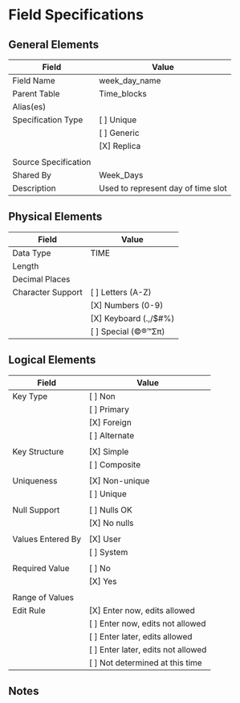 # Field Specifications

## General Elements

| Field                 | Value                             |
|-----------------------|-----------------------------------|
| Field Name            | week_day_name                     |
| Parent Table          | Time_blocks                       |
| Alias(es)             |                                   |
| Specification Type    | [ ] Unique                        |
|                       | [ ] Generic                       |
|                       | [X] Replica                       |
|                       |                                   |
| Source Specification  |                                   |
| Shared By             | Week_Days                         |
| Description           |Used to represent day of time slot |


## Physical Elements

| Field                 | Value                             |
|-----------------------|-----------------------------------|
| Data Type             | TIME                              |
| Length                |                                   |
| Decimal Places        |                                   |
| Character Support     | [ ] Letters (A-Z)                 |
|                       | [X] Numbers (0-9)                 |
|                       | [X] Keyboard (.,/$#%)             |
|                       | [ ] Special (©®™Σπ)               |


## Logical Elements

| Field                 | Value                             |
|-----------------------|-----------------------------------|
| Key Type              | [ ] Non                           |
|                       | [ ] Primary                       |   
|                       | [X] Foreign                       |
|                       | [ ] Alternate                     |
|                       |                                   |
| Key Structure         | [X] Simple                        |
|                       | [ ] Composite                     |
|                       |                                   |
| Uniqueness            | [X] Non-unique                    |
|                       | [ ] Unique                        |
|                       |                                   |
| Null Support          | [ ] Nulls OK                      |
|                       | [X] No nulls                      |
|                       |                                   |
| Values Entered By     | [X] User                          |
|                       | [ ] System                        |
|                       |                                   |
| Required Value        | [ ] No                            |
|                       | [X] Yes                           |
|                       |                                   |
| Range of Values       |                                   |
| Edit Rule             | [X] Enter now, edits allowed      |
|                       | [ ] Enter now, edits not allowed  |
|                       | [ ] Enter later, edits allowed    |
|                       | [ ] Enter later, edits not allowed|
|                       | [ ] Not determined at this time   |

## Notes

